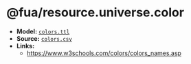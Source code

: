 # @fua/resource.universe.color

- **Model:** [`colors.ttl`](data/colors.ttl)
- **Source:** [`colors.csv`](data/colors.csv)
- **Links:**
    - https://www.w3schools.com/colors/colors_names.asp
